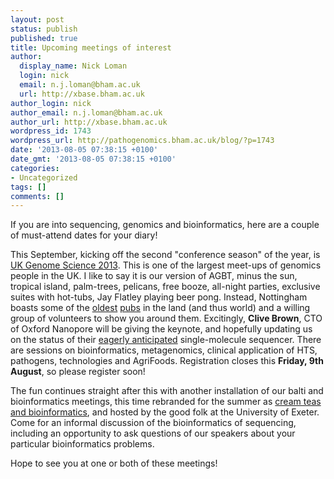 ```yaml
---
layout: post
status: publish
published: true
title: Upcoming meetings of interest
author:
  display_name: Nick Loman
  login: nick
  email: n.j.loman@bham.ac.uk
  url: http://xbase.bham.ac.uk
author_login: nick
author_email: n.j.loman@bham.ac.uk
author_url: http://xbase.bham.ac.uk
wordpress_id: 1743
wordpress_url: http://pathogenomics.bham.ac.uk/blog/?p=1743
date: '2013-08-05 07:38:15 +0100'
date_gmt: '2013-08-05 07:38:15 +0100'
categories:
- Uncategorized
tags: []
comments: []
---
```

<p>If you are into sequencing, genomics and bioinformatics, here are a couple of must-attend dates for your diary!</p>
<p>This September, kicking off the second "conference season" of the year, is <a href="http://www.nottingham.ac.uk/deepseq/events.aspx">UK Genome Science 2013</a>. This is one of the largest meet-ups of genomics people in the UK. I like to say it is our version of AGBT, minus the sun, tropical island, palm-trees, pelicans, free booze, all-night parties, exclusive suites with hot-tubs, Jay Flatley playing beer pong. Instead, Nottingham boasts some of the <a href="http://en.wikipedia.org/wiki/Ye_Olde_Trip_To_Jerusalem">oldest</a> <a href="https://en.wikipedia.org/wiki/Ye_Olde_Salutation_Inn">pubs</a> in the land (and thus world) and a willing group of volunteers to show you around them. Excitingly, <strong>Clive Brown</strong>, CTO of Oxford Nanopore will be giving the keynote, and hopefully updating us on the status of their <a href="http://pathogenomics.bham.ac.uk/blog/2013/03/a-chat-with-oxford-nanopores-clive-brown-at-agbt-2013/">eagerly anticipated</a> single-molecule sequencer. There are sessions on bioinformatics, metagenomics, clinical application of HTS, pathogens, technologies and AgriFoods. Registration closes this <strong>Friday, 9th August</strong>, so please register soon!</p>
<p>The fun continues straight after this with another installation of our balti and bioinformatics meetings, this time rebranded for the summer as <a href="http://pathogenomics.bham.ac.uk/blog/2013/07/cream-teas-and-bioinformatics-balti-and-bioinformatics-goes-on-its-holidays/">cream teas and bioinformatics</a>, and hosted by the good folk at the University of Exeter. Come for an informal discussion of the bioinformatics of sequencing, including an opportunity to ask questions of our speakers about your particular bioinformatics problems.</p>
<p>Hope to see you at one or both of these meetings!</p>
